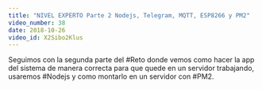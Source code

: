 ```yaml
---
title: "NIVEL EXPERTO Parte 2 Nodejs, Telegram, MQTT, ESP8266 y PM2"
video_number: 38
date: 2018-10-26
video_id: X2Sibo2Klus
---
```

Seguimos con la segunda parte del #Reto donde vemos como hacer la app del sistema de manera correcta para que quede en un servidor trabajando, usaremos #Nodejs y como montarlo en un servidor con #PM2.
